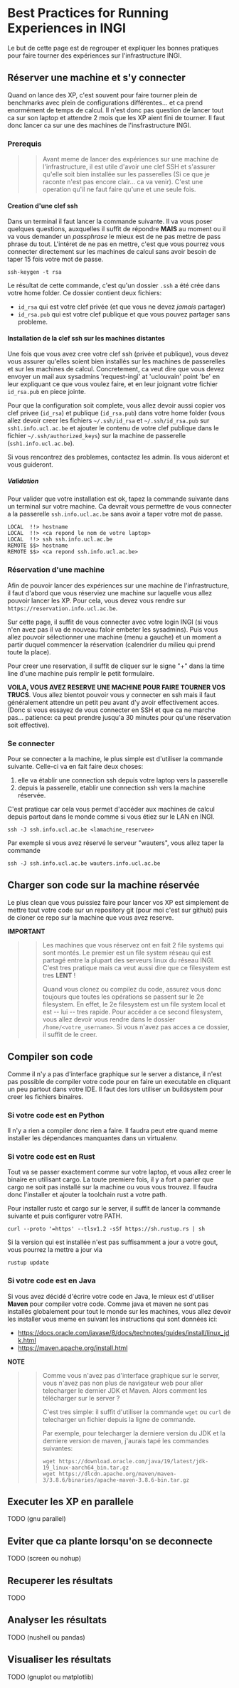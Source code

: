 # Best Practices for Running Experiences in INGI

Le but de cette page est de regrouper et expliquer les bonnes pratiques pour
faire tourner des expériences sur l'infrastructure INGI.

## Réserver une machine et s'y connecter

Quand on lance des XP, c'est souvent pour faire tourner plein de benchmarks 
avec plein de configurations différentes... et ca prend enormément de temps 
de calcul. Il n'est donc pas question de lancer tout ca sur son laptop et 
attendre 2 mois que les XP aient fini de tourner.  Il faut donc lancer ca
sur une des machines de l'insfrastructure INGI.

### Prerequis

>> Avant meme de lancer des expériences sur une machine de l'infrastructure, il
>> est utile d'avoir une clef SSH et s'assurer qu'elle soit bien installée sur
>> les passerelles (Si ce que je raconte n'est pas encore clair... ca va
>> venir). C'est une operation qu'il ne faut faire qu'une et une seule fois. 

#### Creation d'une clef ssh

Dans un terminal il faut lancer la commande suivante.
Il va vous poser quelques questions, auxquelles il suffit de répondre **MAIS**
au moment ou il va vous demander un _passphrase_ le mieux est de ne pas mettre
de pass phrase du tout. L'intéret de ne pas en mettre, c'est que vous pourrez
vous connecter directement sur les machines de calcul sans avoir besoin de 
taper 15 fois votre mot de passe.

```
ssh-keygen -t rsa 
```

Le résultat de cette commande, c'est qu'un dossier `.ssh` a été crée dans votre
home folder. Ce dossier contient deux fichiers: 
- `id_rsa` qui est votre clef privée (et que vous ne devez *jamais* partager)
- `id_rsa.pub` qui est votre clef publique et que vous pouvez partager sans
  probleme.


#### Installation de la clef ssh sur les machines distantes

Une fois que vous avez cree votre clef ssh (privée et publique), vous devez 
vous assurer qu'elles soient bien installés sur les machines de passerelles
et sur les machines de calcul. Concretement, ca veut dire que vous devez 
envoyer un mail aux sysadmins 'request-ingi' at 'uclouvain' point 'be' en leur
expliquant ce que vous voulez faire, et en leur joignant votre fichier
`id_rsa.pub` en piece jointe. 

Pour que la configuration soit complete, vous allez devoir aussi copier vos
clef privee (`id_rsa`) et publique (`id_rsa.pub`) dans votre home folder (vous
allez devoir creer les fichiers `~/.ssh/id_rsa` et `~/.ssh/id_rsa.pub` sur
`ssh1.info.ucl.ac.be` et ajouter le contenu de votre clef publique dans le
fichier `~/.ssh/authorized_keys`) sur la machine de passerelle
(`ssh1.info.ucl.ac.be`). 

Si vous rencontrez des problemes, contactez les admin. Ils vous aideront et 
vous guideront.

##### Validation

Pour valider que votre installation est ok, tapez la commande suivante dans un
terminal sur votre machine. Ca devrait vous permettre de vous connecter a la
passerelle `ssh.info.ucl.ac.be` sans avoir a taper votre mot de passe.

```
LOCAL  !!> hostname
LOCAL  !!> <ca repond le nom de votre laptop>
LOCAL  !!> ssh ssh.info.ucl.ac.be
REMOTE $$> hostname
REMOTE $$> <ca repond ssh.info.ucl.ac.be>
```

### Réservation d'une machine

Afin de pouvoir lancer des expériences sur une machine de l'infrastructure, il
faut d'abord que vous réserviez une machine sur laquelle vous allez pouvoir
lancer les XP. Pour cela, vous devez vous rendre sur
`https://reservation.info.ucl.ac.be`. 

Sur cette page, il suffit de vous connecter avec votre login INGI (si vous n'en
avez pas il va de nouveau faloir embeter les sysadmins). Puis vous allez pouvoir
sélectionner une machine (menu a gauche) et un moment a partir duquel commencer
la réservation (calendrier du milieu qui prend toute la place).

Pour creer une reservation, il suffit de cliquer sur le signe "+" dans la time
line d'une machine puis remplir le petit formulaire.

**VOILA, VOUS AVEZ RESERVE UNE MACHINE POUR FAIRE TOURNER VOS TRUCS**. Vous
allez bientot pouvoir vous y connecter en ssh mais il faut généralement attendre
un petit peu avant d'y avoir effectivement acces. (Donc si vous essayez de
vous connecter en SSH et que ca ne marche pas... patience: ca peut prendre
jusqu'a 30 minutes pour qu'une réservation soit effective).


### Se connecter 

Pour se connecter a la machine, le plus simple est d'utiliser la commande 
suivante. Celle-ci va en fait faire deux choses:
1. elle va établir une connection ssh depuis votre laptop vers la passerelle
2. depuis la passerelle, etablir une connection ssh vers la machine réservée.

C'est pratique car cela vous permet d'accéder aux machines de calcul depuis
partout dans le monde comme si vous étiez sur le LAN en INGI.

```
ssh -J ssh.info.ucl.ac.be <lamachine_reservee>
```

Par exemple si vous avez réservé le serveur "wauters", vous allez taper la
commande
```
ssh -J ssh.info.ucl.ac.be wauters.info.ucl.ac.be
```


## Charger son code sur la machine réservée

Le plus clean que vous puissiez faire pour lancer vos XP est simplement de
mettre tout votre code sur un repository git (pour moi c'est sur github) puis
de cloner ce repo sur la machine que vous avez reserve.

**IMPORTANT**
>> Les machines que vous réservez ont en fait 2 file systems qui sont montés.
>> Le premier est un file system réseau qui est partagé entre la plupart des
>> serveurs linux du réseau INGI. C'est tres pratique mais ca veut aussi dire
>> que ce filesystem est tres **LENT** !
>>
>> Quand vous clonez ou compilez du code, assurez vous donc toujours que toutes
>> les opérations se passent sur le 2e filesystem. En effet, le 2e filesystem
>> est un file system local et est -- lui -- tres rapide. Pour accéder a ce
>> second filesystem, vous allez devoir vous rendre dans le dossier 
>> `/home/<votre_username>`. Si vous n'avez pas acces a ce dossier, il suffit
>> de le creer.


## Compiler son code

Comme il n'y a pas d'interface graphique sur le server a distance, il n'est
pas possible de compiler votre code pour en faire un executable en cliquant 
un peu partout dans votre IDE. Il faut des lors utiliser un buildsystem pour
creer les fichiers binaires.


### Si votre code est en Python

Il n'y a rien a compiler donc rien a faire. Il faudra peut etre quand meme 
installer les dépendances manquantes dans un virtualenv.

### Si votre code est en Rust

Tout va se passer exactement comme sur votre laptop, et vous allez creer le 
binaire en utilisant cargo. La toute premiere fois, il y a fort a parier que
cargo ne soit pas installé sur la machine ou vous vous trouvez. Il faudra donc
l'installer et ajouter la toolchain rust a votre path.

Pour installer rustc et cargo sur le server, il suffit de lancer la commande
suivante et puis configurer votre PATH.
```
curl --proto '=https' --tlsv1.2 -sSf https://sh.rustup.rs | sh
```

Si la version qui est installée n'est pas suffisamment a jour a votre gout, 
vous pourrez la mettre a jour via 
```
rustup update
```

### Si votre code est en Java

Si vous avez décidé d'écrire votre code en Java, le mieux est d'utiliser
**Maven** pour compiler votre code. Comme java et maven ne sont pas installés
globalement pour tout le monde sur les machines, vous allez devoir les installer
vous meme en suivant les instructions qui sont données ici:

- https://docs.oracle.com/javase/8/docs/technotes/guides/install/linux_jdk.html
- https://maven.apache.org/install.html

**NOTE**
>> Comme vous n'avez pas d'interface graphique sur le server, vous n'avez pas
>> non plus de navigateur web pour aller telecharger le dernier JDK et Maven.
>> Alors comment les télécharger sur le server ? 
>>
>> C'est tres simple: il suffit d'utiliser la commande `wget` ou `curl` 
>> de telecharger un fichier depuis la ligne de commande.
>>
>> Par exemple, pour telecharger la derniere version du JDK et la derniere 
>> version de maven, j'aurais tapé les commandes suivantes:
>>
>> ```
>> wget https://download.oracle.com/java/19/latest/jdk-19_linux-aarch64_bin.tar.gz 
>> wget https://dlcdn.apache.org/maven/maven-3/3.8.6/binaries/apache-maven-3.8.6-bin.tar.gz
>> ```


## Executer les XP en parallele

TODO (gnu parallel)

## Eviter que ca plante lorsqu'on se deconnecte

TODO (screen ou nohup)

## Recuperer les résultats

TODO

## Analyser les résultats

TODO (nushell ou pandas)

## Visualiser les résultats

TODO (gnuplot ou matplotlib)


